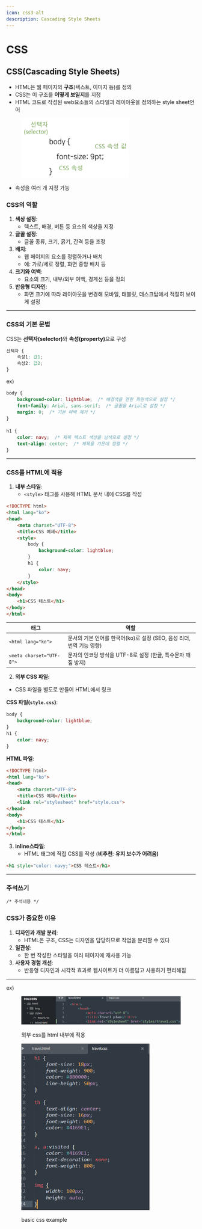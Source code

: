 ```yaml
---
icon: css3-alt
description: Cascading Style Sheets
---
```


# CSS

## CSS(Cascading Style Sheets)

* HTML은 웹 페이지의 **구조**(텍스트, 이미지 등)를 정의
* CSS는 이 구조를 **어떻게 보일지**를 지정
* HTML 코드로 작성된 web요소들의 스타일과 레이아웃을 정의하는 style sheet언어

<div align="left"><figure><img src="../../../.gitbook/assets/image (2) (1).png" alt="" width="286"><figcaption></figcaption></figure></div>

* 속성을 여러 개 지정 가능

### CSS의 역할

1. **색상 설정**:
   * 텍스트, 배경, 버튼 등 요소의 색상을 지정
2. **글꼴 설정**:
   * 글꼴 종류, 크기, 굵기, 간격 등을 조정
3. **배치**:
   * 웹 페이지의 요소를 정렬하거나 배치
   * 예: 가로/세로 정렬, 화면 중앙 배치 등
4. **크기와 여백**:
   * 요소의 크기, 내부/외부 여백, 경계선 등을 정의
5. **반응형 디자인**:
   * 화면 크기에 따라 레이아웃을 변경해 모바일, 태블릿, 데스크탑에서 적절히 보이게 설정

***

### CSS의 기본 문법

CSS는 **선택자(selector)**&#xC640; **속성(property)**&#xC73C;로 구성

```css
선택자 {
    속성1: 값1;
    속성2: 값2;
}
```

ex)

```css
body {
    background-color: lightblue;  /* 배경색을 연한 파란색으로 설정 */
    font-family: Arial, sans-serif;  /* 글꼴을 Arial로 설정 */
    margin: 0;  /* 기본 여백 제거 */
}

h1 {
    color: navy;  /* 제목 텍스트 색상을 남색으로 설정 */
    text-align: center;  /* 제목을 가운데 정렬 */
}

```

***

### CSS를 HTML에 적용

1. **내부 스타일**:
   * `<style>` 태그를 사용해 HTML 문서 내에 CSS를 작성

```html
<!DOCTYPE html>
<html lang="ko">
<head>
    <meta charset="UTF-8">
    <title>CSS 예제</title>
    <style>
        body {
            background-color: lightblue;
        }
        h1 {
            color: navy;
        }
    </style>
</head>
<body>
    <h1>CSS 테스트</h1>
</body>
</html>
```

| 태그                       | 역할                                            |
| ------------------------ | --------------------------------------------- |
| `<html lang="ko">`       | 문서의 기본 언어를 한국어(ko)로 설정 (SEO, 음성 리더, 번역 기능 영향) |
| `<meta charset="UTF-8">` | 문자의 인코딩 방식을 UTF-8로 설정 (한글, 특수문자 깨짐 방지)        |



2. **외부 CSS 파일:**

* CSS 파일을 별도로 만들어 HTML에서 링크

**CSS 파일(`style.css`)**:

```css
body {
    background-color: lightblue;
}
h1 {
    color: navy;
}
```

**HTML 파일**:

```html
<!DOCTYPE html>
<html lang="ko">
<head>
    <meta charset="UTF-8">
    <title>CSS 예제</title>
    <link rel="stylesheet" href="style.css">
</head>
<body>
    <h1>CSS 테스트</h1>
</body>
</html>
```

3. **inline스타일**:
   * HTML 태그에 직접 CSS를 작성 (**비추천**: **유지 보수가 어려움)**

```html
<h1 style="color: navy;">CSS 테스트</h1>
```

***

### 주석쓰기

```html
/* 주석내용 */
```

###

### CSS가 중요한 이유

1. **디자인과 개발 분리**:
   * HTML은 구조, CSS는 디자인을 담당하므로 작업을 분리할 수 있다
2. **일관성**:
   * 한 번 작성한 스타일을 여러 페이지에 재사용 가능
3. **사용자 경험 개선**:
   * 반응형 디자인과 시각적 효과로 웹사이트가 더 아름답고 사용하기 편리해짐

***

ex)

<div align="left"><figure><img src="../../../.gitbook/assets/image (77).png" alt="" width="563"><figcaption><p>외부 css를 html 내부에 적용</p></figcaption></figure></div>

<div align="left"><figure><img src="../../../.gitbook/assets/image (78).png" alt="" width="341"><figcaption><p>basic css example</p></figcaption></figure></div>
